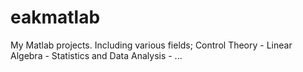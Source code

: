 # eakmatlab
My Matlab projects.
Including various fields; Control Theory - Linear Algebra - Statistics and Data Analysis - ...
